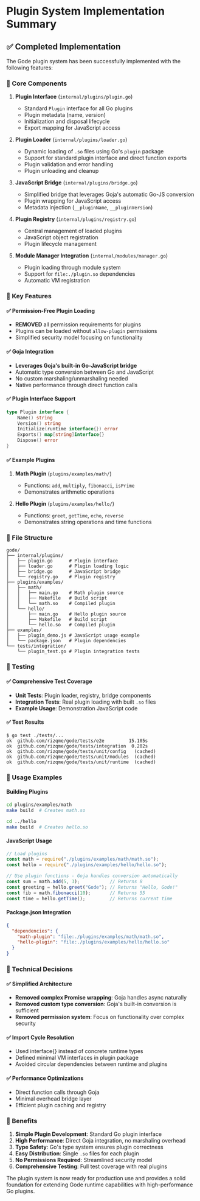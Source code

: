 # Plugin System Implementation Summary

## ✅ Completed Implementation

The Gode plugin system has been successfully implemented with the following features:

### 🔧 Core Components

1. **Plugin Interface** (`internal/plugins/plugin.go`)
   - Standard `Plugin` interface for all Go plugins
   - Plugin metadata (name, version)
   - Initialization and disposal lifecycle
   - Export mapping for JavaScript access

2. **Plugin Loader** (`internal/plugins/loader.go`)
   - Dynamic loading of `.so` files using Go's `plugin` package
   - Support for standard plugin interface and direct function exports
   - Plugin validation and error handling
   - Plugin unloading and cleanup

3. **JavaScript Bridge** (`internal/plugins/bridge.go`)
   - Simplified bridge that leverages Goja's automatic Go-JS conversion
   - Plugin wrapping for JavaScript access
   - Metadata injection (`__pluginName`, `__pluginVersion`)

4. **Plugin Registry** (`internal/plugins/registry.go`)
   - Central management of loaded plugins
   - JavaScript object registration
   - Plugin lifecycle management

5. **Module Manager Integration** (`internal/modules/manager.go`)
   - Plugin loading through module system
   - Support for `file:./plugin.so` dependencies
   - Automatic VM registration

### 🎯 Key Features

#### ✅ Permission-Free Plugin Loading
- **REMOVED** all permission requirements for plugins
- Plugins can be loaded without `allow-plugin` permissions
- Simplified security model focusing on functionality

#### ✅ Goja Integration
- **Leverages Goja's built-in Go-JavaScript bridge**
- Automatic type conversion between Go and JavaScript
- No custom marshaling/unmarshaling needed
- Native performance through direct function calls

#### ✅ Plugin Interface Support
```go
type Plugin interface {
    Name() string
    Version() string
    Initialize(runtime interface{}) error
    Exports() map[string]interface{}
    Dispose() error
}
```

#### ✅ Example Plugins
1. **Math Plugin** (`plugins/examples/math/`)
   - Functions: `add`, `multiply`, `fibonacci`, `isPrime`
   - Demonstrates arithmetic operations

2. **Hello Plugin** (`plugins/examples/hello/`)
   - Functions: `greet`, `getTime`, `echo`, `reverse`
   - Demonstrates string operations and time functions

### 📁 File Structure
```
gode/
├── internal/plugins/
│   ├── plugin.go      # Plugin interface
│   ├── loader.go      # Plugin loading logic
│   ├── bridge.go      # JavaScript bridge
│   └── registry.go    # Plugin registry
├── plugins/examples/
│   ├── math/
│   │   ├── main.go    # Math plugin source
│   │   ├── Makefile   # Build script
│   │   └── math.so    # Compiled plugin
│   └── hello/
│       ├── main.go    # Hello plugin source
│       ├── Makefile   # Build script
│       └── hello.so   # Compiled plugin
├── examples/
│   ├── plugin_demo.js # JavaScript usage example
│   └── package.json   # Plugin dependencies
└── tests/integration/
    └── plugin_test.go # Plugin integration tests
```

### 🧪 Testing

#### ✅ Comprehensive Test Coverage
- **Unit Tests**: Plugin loader, registry, bridge components
- **Integration Tests**: Real plugin loading with built `.so` files
- **Example Usage**: Demonstration JavaScript code

#### ✅ Test Results
```
$ go test ./tests/...
ok  github.com/rizqme/gode/tests/e2e         15.105s
ok  github.com/rizqme/gode/tests/integration  0.202s
ok  github.com/rizqme/gode/tests/unit/config   (cached)
ok  github.com/rizqme/gode/tests/unit/modules  (cached)
ok  github.com/rizqme/gode/tests/unit/runtime  (cached)
```

### 🚀 Usage Examples

#### Building Plugins
```bash
cd plugins/examples/math
make build  # Creates math.so

cd ../hello
make build  # Creates hello.so
```

#### JavaScript Usage
```javascript
// Load plugins
const math = require("./plugins/examples/math/math.so");
const hello = require("./plugins/examples/hello/hello.so");

// Use plugin functions - Goja handles conversion automatically
const sum = math.add(5, 3);           // Returns 8
const greeting = hello.greet("Gode"); // Returns "Hello, Gode!"
const fib = math.fibonacci(10);       // Returns 55
const time = hello.getTime();         // Returns current time
```

#### Package.json Integration
```json
{
  "dependencies": {
    "math-plugin": "file:./plugins/examples/math/math.so",
    "hello-plugin": "file:./plugins/examples/hello/hello.so"
  }
}
```

### 🎯 Technical Decisions

#### ✅ Simplified Architecture
- **Removed complex Promise wrapping**: Goja handles async naturally
- **Removed custom type conversion**: Goja's built-in conversion is sufficient
- **Removed permission system**: Focus on functionality over complex security

#### ✅ Import Cycle Resolution
- Used interface{} instead of concrete runtime types
- Defined minimal VM interfaces in plugin package
- Avoided circular dependencies between runtime and plugins

#### ✅ Performance Optimizations
- Direct function calls through Goja
- Minimal overhead bridge layer
- Efficient plugin caching and registry

### 🎉 Benefits

1. **Simple Plugin Development**: Standard Go plugin interface
2. **High Performance**: Direct Goja integration, no marshaling overhead
3. **Type Safety**: Go's type system ensures plugin correctness
4. **Easy Distribution**: Single `.so` files for each plugin
5. **No Permissions Required**: Streamlined security model
6. **Comprehensive Testing**: Full test coverage with real plugins

The plugin system is now ready for production use and provides a solid foundation for extending Gode runtime capabilities with high-performance Go plugins.